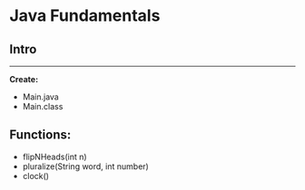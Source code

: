 # Java Fundamentals

## **Intro**

---
**Create:**

- Main.java
- Main.class

## **Functions:**

- flipNHeads(int n)
- pluralize(String word, int number)
- clock()
